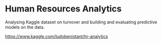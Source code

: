 # Human Resources Analytics
Analysing Kaggle dataset on turnover and building and evaluating predictive models on the data.

https://www.kaggle.com/ludobenistant/hr-analytics
